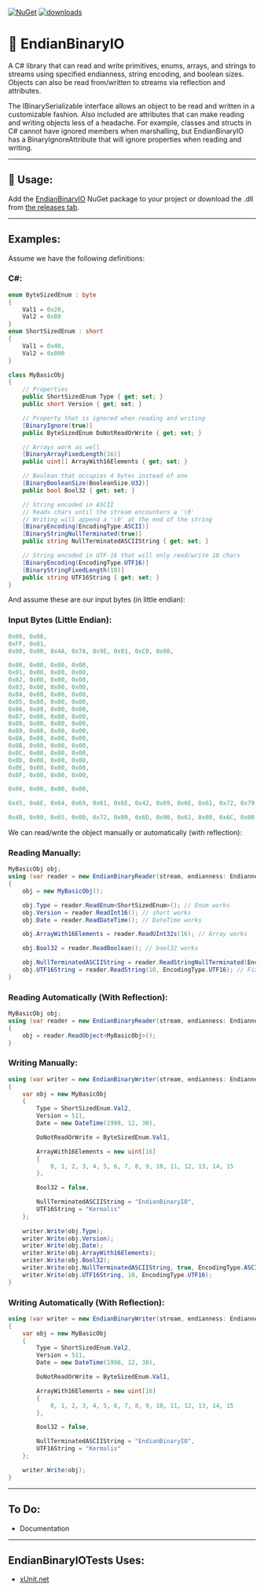﻿[![NuGet](https://img.shields.io/nuget/v/EndianBinaryIO.svg)](https://www.nuget.org/packages/EndianBinaryIO) [![downloads](https://img.shields.io/nuget/dt/EndianBinaryIO)](https://www.nuget.org/packages/EndianBinaryIO)

# 📖 EndianBinaryIO

A C# library that can read and write primitives, enums, arrays, and strings to streams using specified endianness, string encoding, and boolean sizes.
Objects can also be read from/written to streams via reflection and attributes.

The IBinarySerializable interface allows an object to be read and written in a customizable fashion.
Also included are attributes that can make reading and writing objects less of a headache.
For example, classes and structs in C# cannot have ignored members when marshalling, but EndianBinaryIO has a BinaryIgnoreAttribute that will ignore properties when reading and writing.

----
## 🚀 Usage:
Add the [EndianBinaryIO](https://www.nuget.org/packages/EndianBinaryIO) NuGet package to your project or download the .dll from [the releases tab](https://github.com/Kermalis/EndianBinaryIO/releases).

----
## Examples:
Assume we have the following definitions:
### C#:
```cs
enum ByteSizedEnum : byte
{
    Val1 = 0x20,
    Val2 = 0x80
}
enum ShortSizedEnum : short
{
    Val1 = 0x40,
    Val2 = 0x800
}

class MyBasicObj
{
    // Properties
    public ShortSizedEnum Type { get; set; }
    public short Version { get; set; }

    // Property that is ignored when reading and writing
    [BinaryIgnore(true)]
    public ByteSizedEnum DoNotReadOrWrite { get; set; }

    // Arrays work as well
    [BinaryArrayFixedLength(16)]
    public uint[] ArrayWith16Elements { get; set; }

    // Boolean that occupies 4 bytes instead of one
    [BinaryBooleanSize(BooleanSize.U32)]
    public bool Bool32 { get; set; }

    // String encoded in ASCII
    // Reads chars until the stream encounters a '\0'
    // Writing will append a '\0' at the end of the string
    [BinaryEncoding(EncodingType.ASCII)]
    [BinaryStringNullTerminated(true)]
    public string NullTerminatedASCIIString { get; set; }

    // String encoded in UTF-16 that will only read/write 10 chars
    [BinaryEncoding(EncodingType.UTF16)]
    [BinaryStringFixedLength(10)]
    public string UTF16String { get; set; }
}
```
And assume these are our input bytes (in little endian):
### Input Bytes (Little Endian):
```cs
0x00, 0x08,
0xFF, 0x01,
0x00, 0x00, 0x4A, 0x7A, 0x9E, 0x01, 0xC0, 0x08,

0x00, 0x00, 0x00, 0x00,
0x01, 0x00, 0x00, 0x00,
0x02, 0x00, 0x00, 0x00,
0x03, 0x00, 0x00, 0x00,
0x04, 0x00, 0x00, 0x00,
0x05, 0x00, 0x00, 0x00,
0x06, 0x00, 0x00, 0x00,
0x07, 0x00, 0x00, 0x00,
0x08, 0x00, 0x00, 0x00,
0x09, 0x00, 0x00, 0x00,
0x0A, 0x00, 0x00, 0x00,
0x0B, 0x00, 0x00, 0x00,
0x0C, 0x00, 0x00, 0x00,
0x0D, 0x00, 0x00, 0x00,
0x0E, 0x00, 0x00, 0x00,
0x0F, 0x00, 0x00, 0x00,

0x00, 0x00, 0x00, 0x00,

0x45, 0x6E, 0x64, 0x69, 0x61, 0x6E, 0x42, 0x69, 0x6E, 0x61, 0x72, 0x79, 0x49, 0x4F, 0x00,

0x4B, 0x00, 0x65, 0x00, 0x72, 0x00, 0x6D, 0x00, 0x61, 0x00, 0x6C, 0x00, 0x69, 0x00, 0x73, 0x00, 0x00, 0x00, 0x00, 0x00
```

We can read/write the object manually or automatically (with reflection):
### Reading Manually:
```cs
MyBasicObj obj;
using (var reader = new EndianBinaryReader(stream, endianness: Endianness.LittleEndian, booleanSize: BooleanSize.U32))
{
    obj = new MyBasicObj();

    obj.Type = reader.ReadEnum<ShortSizedEnum>(); // Enum works
    obj.Version = reader.ReadInt16(); // short works
    obj.Date = reader.ReadDateTime(); // DateTime works

    obj.ArrayWith16Elements = reader.ReadUInt32s(16); // Array works

    obj.Bool32 = reader.ReadBoolean(); // bool32 works

    obj.NullTerminatedASCIIString = reader.ReadStringNullTerminated(EncodingType.ASCII); // Stops reading at null terminator
    obj.UTF16String = reader.ReadString(10, EncodingType.UTF16); // Fixed size (10 chars) utf16
}
```
### Reading Automatically (With Reflection):
```cs
MyBasicObj obj;
using (var reader = new EndianBinaryReader(stream, endianness: Endianness.LittleEndian))
{
    obj = reader.ReadObject<MyBasicObj>();
}
```

### Writing Manually:
```cs
using (var writer = new EndianBinaryWriter(stream, endianness: Endianness.LittleEndian))
{
    var obj = new MyBasicObj
    {
        Type = ShortSizedEnum.Val2,
        Version = 511,
        Date = new DateTime(1998, 12, 30),

        DoNotReadOrWrite = ByteSizedEnum.Val1,

        ArrayWith16Elements = new uint[16]
        {
            0, 1, 2, 3, 4, 5, 6, 7, 8, 9, 10, 11, 12, 13, 14, 15
        },

        Bool32 = false,

        NullTerminatedASCIIString = "EndianBinaryIO",
        UTF16String = "Kermalis"
    };
    
    writer.Write(obj.Type);
    writer.Write(obj.Version);
    writer.Write(obj.Date);
    writer.Write(obj.ArrayWith16Elements);
    writer.Write(obj.Bool32);
    writer.Write(obj.NullTerminatedASCIIString, true, EncodingType.ASCII);
    writer.Write(obj.UTF16String, 10, EncodingType.UTF16);
}
```
### Writing Automatically (With Reflection):
```cs
using (var writer = new EndianBinaryWriter(stream, endianness: Endianness.LittleEndian, booleanSize: BooleanSize.U32))
{
    var obj = new MyBasicObj
    {
        Type = ShortSizedEnum.Val2,
        Version = 511,
        Date = new DateTime(1998, 12, 30),

        DoNotReadOrWrite = ByteSizedEnum.Val1,

        ArrayWith16Elements = new uint[16]
        {
            0, 1, 2, 3, 4, 5, 6, 7, 8, 9, 10, 11, 12, 13, 14, 15
        },

        Bool32 = false,

        NullTerminatedASCIIString = "EndianBinaryIO",
        UTF16String = "Kermalis"
    };

    writer.Write(obj);
}
```

----
## To Do:
* Documentation

----
## EndianBinaryIOTests Uses:
* [xUnit.net](https://github.com/xunit/xunit)